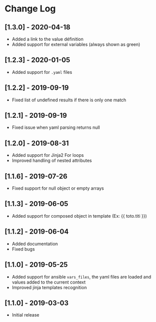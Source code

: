 # Change Log

## [1.3.0] - 2020-04-18

- Added a link to the value définition
- Added support for external variables (always shown as green)

## [1.2.3] - 2020-01-05

- Added support for `.yaml` files

## [1.2.2] - 2019-09-19

- Fixed list of undefined results if there is only one match

## [1.2.1] - 2019-09-19

- Fixed issue when yaml parsing returns null

## [1.2.0] - 2019-08-31

- Added support for Jinja2 For loops
- Improved handling of nested attributes

## [1.1.6] - 2019-07-26

- Fixed support for null object or empty arrays

## [1.1.3] - 2019-06-05

- Added support for composed object in template (Ex: {{ toto.titi }})

## [1.1.2] - 2019-06-04

- Added documentation
- Fixed bugs

## [1.1.0] - 2019-05-25

- Added support for ansible `vars_files`, the yaml files are loaded and values added to the current context
- Improved jinja templates recognition

## [1.1.0] - 2019-03-03

- Initial release
